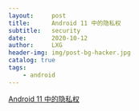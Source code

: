 ```yaml
---
layout:     post
title:      Android 11 中的隐私权
subtitle:   security
date:       2020-10-12
author:     LXG
header-img: img/post-bg-hacker.jpg
catalog: true
tags:
    - android
---
```


[Android 11 中的隐私权](https://developer.android.google.cn/preview/privacy)



